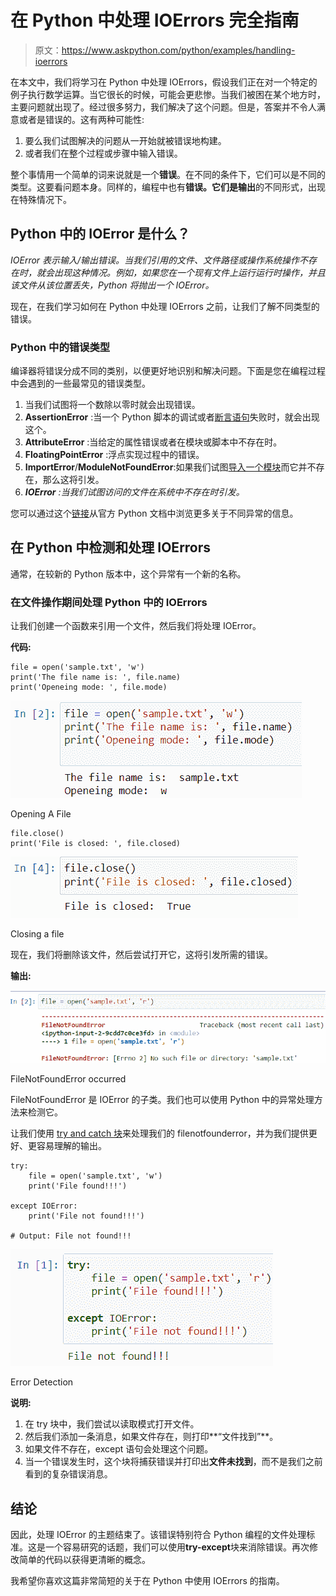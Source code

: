 # 在 Python 中处理 IOErrors 完全指南

> 原文：<https://www.askpython.com/python/examples/handling-ioerrors>

在本文中，我们将学习在 Python 中处理 IOErrors，假设我们正在对一个特定的例子执行数学运算。当它很长的时候，可能会更悲惨。当我们被困在某个地方时，主要问题就出现了。经过很多努力，我们解决了这个问题。但是，答案并不令人满意或者是错误的。这有两种可能性:

1.  要么我们试图解决的问题从一开始就被错误地构建。
2.  或者我们在整个过程或步骤中输入错误。

整个事情用一个简单的词来说就是一个**错误**。在不同的条件下，它们可以是不同的类型。这要看问题本身。同样的，编程中也有**错误。**它们是**输出**的不同形式，出现在特殊情况下。

## Python 中的 IOError 是什么？

*IOError 表示输入/输出错误。当我们引用的文件、文件路径或操作系统操作不存在时，就会出现这种情况。例如，如果您在一个现有文件上运行运行时操作，并且该文件从该位置丢失，Python 将抛出一个 IOError。*

现在，在我们学习如何在 Python 中处理 IOErrors 之前，让我们了解不同类型的错误。

### Python 中的错误类型

编译器将错误分成不同的类别，以便更好地识别和解决问题。下面是您在编程过程中会遇到的一些最常见的错误类型。

1.  当我们试图将一个数除以零时就会出现错误。
2.  **AssertionError** :当一个 Python 脚本的调试或者[断言语句](https://www.askpython.com/python/built-in-methods/assertions-in-python)失败时，就会出现这个。
3.  **AttributeError** :当给定的属性错误或者在模块或脚本中不存在时。
4.  **FloatingPointError** :浮点实现过程中的错误。
5.  **ImportError**/**ModuleNotFoundError**:如果我们试图[导入一个模块](https://www.askpython.com/python/python-import-statement)而它并不存在，那么这将引发。
6.  ***IOError** :当我们试图访问的文件在系统中不存在时引发。*

您可以通过这个[链接](https://docs.python.org/3/library/exceptions.html)从官方 Python 文档中浏览更多关于不同异常的信息。

## 在 Python 中检测和处理 IOErrors

通常，在较新的 Python 版本中，这个异常有一个新的名称。

### 在文件操作期间处理 Python 中的 IOErrors

让我们创建一个函数来引用一个文件，然后我们将处理 IOError。

**代码:**

```
file = open('sample.txt', 'w')
print('The file name is: ', file.name)
print('Openeing mode: ', file.mode)

```

![Opening A File Detecting and Handling IOErrors in Python](img/518fc42b9da2c13b695af0924dc4e2da.png)

Opening A File

```
file.close()
print('File is closed: ', file.closed)

```

![Closing A File 2 Detecting and Handling IOErrors in Python](img/114863d64ec4eff6cb2377a981616e03.png)

Closing a file

现在，我们将删除该文件，然后尝试打开它，这将引发所需的错误。

**输出:**

![FileNotFoundError 1 Detecting and Handling IOErrors in Python](img/ace4dbb6fd41875f4896ea9951a96516.png)

FileNotFoundError occurred

FileNotFoundError 是 IOError 的子类。我们也可以使用 Python 中的异常处理方法来检测它。

让我们使用 [try and catch 块](https://www.askpython.com/python/python-exception-handling)来处理我们的 filenotfounderror，并为我们提供更好、更容易理解的输出。

```
try:
    file = open('sample.txt', 'w')
    print('File found!!!')

except IOError:
    print('File not found!!!')

# Output: File not found!!!

```

![Error Detection](img/ec4a1fb57352f55941987b7eaaa70182.png)

Error Detection

**说明:**

1.  在 try 块中，我们尝试以读取模式打开文件。
2.  然后我们添加一条消息，如果文件存在，则打印**“文件找到”**。
3.  如果文件不存在，except 语句会处理这个问题。
4.  当一个错误发生时，这个块将捕获错误并打印出**文件未找到**，而不是我们之前看到的复杂错误消息。

## 结论

因此，处理 IOError 的主题结束了。该错误特别符合 Python 编程的文件处理标准。这是一个容易研究的话题，我们可以使用**try-except**块来消除错误。再次修改简单的代码以获得更清晰的概念。

我希望你喜欢这篇非常简短的关于在 Python 中使用 IOErrors 的指南。